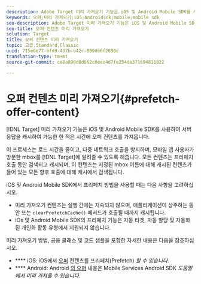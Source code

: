 ```yaml
---
description: Adobe Target 미리 가져오기 기능은 iOS 및 Android Mobile SDK를 사용하여 서버 응답을 캐시하여 가능한 한 적은 시간에 오퍼 컨텐츠를 가져옵니다.
keywords: 오퍼;미리 가져오기;iOS;Androidsdk;mobile;mobile sdk
seo-description: Adobe Target 미리 가져오기 기능은 iOS 및 Android Mobile SDK를 사용하여 서버 응답을 캐시하여 가능한 한 적은 시간에 오퍼 컨텐츠를 가져옵니다.
seo-title: 오퍼 컨텐츠 미리 가져오기
solution: Target
title: 오퍼 컨텐츠 미리 가져오기
topic: 고급,Standard,Classic
uuid: 715e0e77-bfd9-437b-b42c-899d66f2890c
translation-type: tm+mt
source-git-commit: ce8a890d0d662c0eec4d7fe254da371694811822

---
```



# 오퍼 컨텐츠 미리 가져오기{#prefetch-offer-content}

[!DNL Target] 미리 가져오기 기능은 iOS 및 Android Mobile SDK를 사용하여 서버 응답을 캐시하여 가능한 한 적은 시간에 오퍼 컨텐츠를 가져옵니다.

이 프로세스는 로드 시간을 줄이고, 다중 네트워크 호출을 방지하며, 모바일 앱 사용자가 방문한 mbox를 [!DNL Target]에 알려줄 수 있도록 해줍니다. 모든 컨텐츠는 프리페치 호출 동안 검색되고 캐시되며, 이 컨텐츠는 지정된 mbox 이름에 대해 캐시된 컨텐츠가 들어 있는 모든 향후 호출에 대해 캐시에서 검색됩니다.

iOS 및 Android Mobile SDK에서 프리페치 방법을 사용할 때는 다음 사항을 고려하십시오.

* 미리 가져오기 컨텐츠는 실행 간에는 지속되지 않으며, 애플리케이션이 상주하는 동안 또는 `clearPrefetchCache()` 메서드가 호출될 때까지 캐시됩니다.
* iOs 및 Android Mobile SDK의 프리페치 기능은 자동 타겟, 자동 할당 및 자동화된 개인화 활동 유형에서 지원되지 않습니다.

미리 가져오기 방법, 공용 클래스 및 코드 샘플을 포함한 자세한 내용은 다음을 참조하십시오.

* **** iOS: iOS에서 [오퍼](https://docs.adobe.com/content/help/en/mobile-services/ios/target-ios/c-mob-target-prefetch-ios.html) 컨텐츠를 프리페치(Prefetch) *할 수 있습니다*.
* **** Android: Android [의 오퍼](https://docs.adobe.com/content/help/en/mobile-services/android/target-android/c-mob-target-prefetch-android.html) 내용은 Mobile Services Android SDK *도움말에서 미리 가져올 수 있습니다*.
